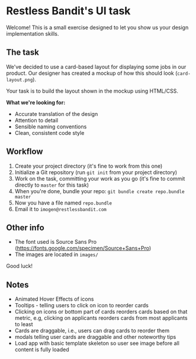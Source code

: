 Restless Bandit's UI task
=========================

Welcome! This is a small exercise designed to let you show us your design implementation skills.

## The task

We've decided to use a card-based layout for displaying some jobs in our product. Our designer has created a mockup of how this should look (`card-layout.png`).

Your task is to build the layout shown in the mockup using HTML/CSS.

**What we're looking for:**

* Accurate translation of the design
* Attention to detail
* Sensible naming conventions
* Clean, consistent code style

## Workflow

1. Create your project directory (it's fine to work from this one)
2. Initialize a Git repository (run `git init` from your project directory)
3. Work on the task, committing your work as you go (it's fine to commit directly to `master` for this task)
4. When you're done, bundle your repo: `git bundle create repo.bundle master`
5. Now you have a file named `repo.bundle`
6. Email it to `imogen@restlessbandit.com`

## Other info

* The font used is Source Sans Pro (https://fonts.google.com/specimen/Source+Sans+Pro)
* The images are located in `images/`

Good luck!


## Notes
* Animated Hover Effects of icons
* Tooltips - telling users to click on icon to reorder cards
* Clicking on icons or bottom part of cards reorders cards based on that metric, e.g, clicking on applicants reorders cards from most applicants to least
* Cards are draggable, i.e., users can drag cards to reorder them
* modals telling user cards are draggable and other noteworthy tips 
* Load app with basic template skeleton so user see image before all content is fully loaded
